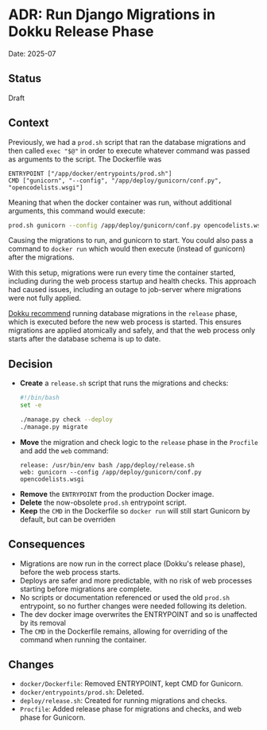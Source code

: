 # ADR: Run Django Migrations in Dokku Release Phase

Date: 2025-07

## Status

Draft

## Context

Previously, we had a `prod.sh` script that ran the database migrations and then called `exec "$@"` in order to execute whatever command was passed as arguments to the script. The Dockerfile was

```docker
ENTRYPOINT ["/app/docker/entrypoints/prod.sh"]
CMD ["gunicorn", "--config", "/app/deploy/gunicorn/conf.py", "opencodelists.wsgi"]
```

Meaning that when the docker container was run, without additional arguments, this command would execute:

```bash
prod.sh gunicorn --config /app/deploy/gunicorn/conf.py opencodelists.wsgi
```
Causing the migrations to run, and gunicorn to start. You could also pass a command to `docker run` which would then execute (instead of gunicorn) after the migrations.

With this setup, migrations were run every time the container started, including during the web process startup and health checks. This approach had caused issues, including an outage to job-server where migrations were not fully applied.

[Dokku recommend](https://dokku.com/docs/advanced-usage/deployment-tasks/) running database migrations in the `release` phase, which is executed before the new web process is started. This ensures migrations are applied atomically and safely, and that the web process only starts after the database schema is up to date.

## Decision

- **Create** a `release.sh` script that runs the migrations and checks:
  ```bash
  #!/bin/bash
  set -e

  ./manage.py check --deploy
  ./manage.py migrate
  ```
- **Move** the migration and check logic to the `release` phase in the `Procfile` and add the `web` command:
  ```
  release: /usr/bin/env bash /app/deploy/release.sh
  web: gunicorn --config /app/deploy/gunicorn/conf.py opencodelists.wsgi
  ```
- **Remove** the `ENTRYPOINT` from the production Docker image.
- **Delete** the now-obsolete `prod.sh` entrypoint script.
- **Keep** the `CMD` in the Dockerfile so `docker run` will still start Gunicorn by default, but can be overriden

## Consequences

- Migrations are now run in the correct place (Dokku's release phase), before the web process starts.
- Deploys are safer and more predictable, with no risk of web processes starting before migrations are complete.
- No scripts or documentation referenced or used the old `prod.sh` entrypoint, so no further changes were needed following its deletion.
- The dev docker image overwrites the ENTRYPOINT and so is unaffected by its removal
- The `CMD` in the Dockerfile remains, allowing for overriding of the command when running the container.


## Changes

- `docker/Dockerfile`: Removed ENTRYPOINT, kept CMD for Gunicorn.
- `docker/entrypoints/prod.sh`: Deleted.
- `deploy/release.sh`: Created for running migrations and checks.
- `Procfile`: Added release phase for migrations and checks, and web phase for Gunicorn.
